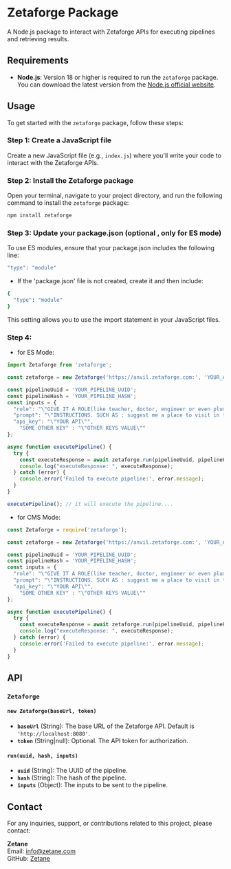 # Zetaforge Package

A Node.js package to interact with Zetaforge APIs for executing pipelines and retrieving results.

## Requirements

- **Node.js**: Version 18 or higher is required to run the `zetaforge` package. You can download the latest version from the [Node.js official website](https://nodejs.org/).

## Usage

To get started with the `zetaforge` package, follow these steps:

### Step 1: Create a JavaScript file

Create a new JavaScript file (e.g., `index.js`) where you'll write your code to interact with the Zetaforge APIs.

### Step 2: Install the Zetaforge package

Open your terminal, navigate to your project directory, and run the following command to install the `zetaforge` package:

```bash
npm install zetaforge
```

### Step 3: Update your package.json (optional , only for ES mode)
To use ES modules, ensure that your package.json includes the following line:
```bash
"type": "module"
```

* If the 'package.json' file is not created, create it and then include:
```bash
{
  "type": "module"
}
```
This setting allows you to use the import statement in your JavaScript files.

### Step 4:
- for ES Mode:
```js
import Zetaforge from 'zetaforge';

const zetaforge = new Zetaforge('https://anvil.zetaforge.com:', 'YOUR_API_TOKEN');

const pipelineUuid = 'YOUR_PIPELINE_UUID';
const pipelineHash = 'YOUR_PIPELINE_HASH';
const inputs = {
  "role": "\"GIVE IT A ROLE(like teacher, doctor, engineer or even plumber\"",
  "prompt": "\"INSTRUCTIONS. SUCH AS : suggest me a place to visit in this summer\"",
  "api_key": "\"YOUR API\"",
	"SOME OTHER KEY" : "\"OTHER KEYS VALUE\""
};

async function executePipeline() {
  try {
    const executeResponse = await zetaforge.run(pipelineUuid, pipelineHash, inputs , anvilConfig.);
    console.log("executeResponse: ", executeResponse);
  } catch (error) {
    console.error('Failed to execute pipeline:', error.message);
  }
}

executePipeline(); // it will execute the pipeline....
```

- for CMS Mode:

```js
const Zetaforge = require('zetaforge');

const zetaforge = new Zetaforge('https://anvil.zetaforge.com:', 'YOUR_API_TOKEN');

const pipelineUuid = 'YOUR_PIPELINE_UUID';
const pipelineHash = 'YOUR_PIPELINE_HASH';
const inputs = {
  "role": "\"GIVE IT A ROLE(like teacher, doctor, engineer or even plumber\"",
  "prompt": "\"INSTRUCTIONS. SUCH AS : suggest me a place to visit in this summer\"",
  "api_key": "\"YOUR API\"",
	"SOME OTHER KEY" : "\"OTHER KEYS VALUE\""
};

async function executePipeline() {
  try {
    const executeResponse = await zetaforge.run(pipelineUuid, pipelineHash, inputs , anvilConfig.);
    console.log("executeResponse: ", executeResponse);
  } catch (error) {
    console.error('Failed to execute pipeline:', error.message);
  }
}
```

## API

### `Zetaforge`

#### `new Zetaforge(baseUrl, token)`

- **`baseUrl`** (String): The base URL of the Zetaforge API. Default is `'http://localhost:8080'`.
- **`token`** (String|null): Optional. The API token for authorization.

#### `run(uuid, hash, inputs)`

- **`uuid`** (String): The UUID of the pipeline.
- **`hash`** (String): The hash of the pipeline.
- **`inputs`** (Object): The inputs to be sent to the pipeline.

## Contact

For any inquiries, support, or contributions related to this project, please contact:

**Zetane**  
Email: [info@zetane.com](info@zetane.com)  
GitHub: [Zetane](https://github.com/zetane)